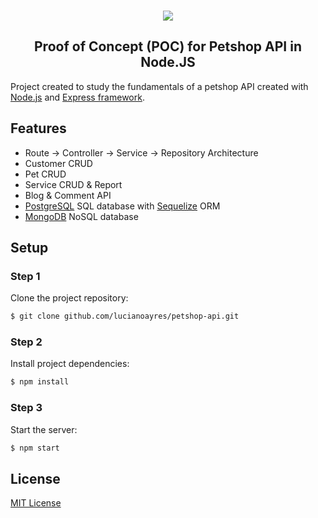<br />
<p align="center"><img src="https://user-images.githubusercontent.com/20209393/138907461-2e32b422-8e19-4d4f-a135-70a3cacc2ff5.png" /></p>

<h2 align="center">Proof of Concept (POC) for Petshop API in Node.JS</h2>

Project created to study the fundamentals of a petshop API created with [Node.js](https://nodejs.org) and [Express framework](https://expressjs.com/).

## Features

- Route -> Controller -> Service -> Repository Architecture
- Customer CRUD
- Pet CRUD
- Service CRUD & Report
- Blog & Comment API
- [PostgreSQL](https://www.postgresql.org/) SQL database with [Sequelize](https://sequelize.org/) ORM
- [MongoDB](https://www.mongodb.com/) NoSQL database

## Setup

### Step 1

Clone the project repository:

```sh
$ git clone github.com/lucianoayres/petshop-api.git
```

### Step 2

Install project dependencies:

```sh
$ npm install
```

### Step 3

Start the server:

```sh
$ npm start
```

## License

[MIT License](https://github.com/lucianoayres/petshop-api/blob/main/LICENSE)
